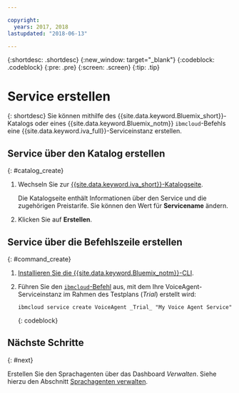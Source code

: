```yaml
---

copyright:
  years: 2017, 2018
lastupdated: "2018-06-13"

---
```


{:shortdesc: .shortdesc}
{:new_window: target="_blank"}
{:codeblock: .codeblock}
{:pre: .pre}
{:screen: .screen}
{:tip: .tip}


# Service erstellen

{: shortdesc}
Sie können mithilfe des {{site.data.keyword.Bluemix_short}}-Katalogs oder eines {{site.data.keyword.Bluemix_notm}} `ibmcloud`-Befehls eine {{site.data.keyword.iva_full}}-Serviceinstanz erstellen.

## Service über den Katalog erstellen
{: #catalog_create}

1. Wechseln Sie zur [{{site.data.keyword.iva_short}}-Katalogseite](https://console.bluemix.net/catalog/services/voice-agent-with-watson).

   Die Katalogseite enthält Informationen über den Service und die zugehörigen Preistarife. Sie können den Wert für **Servicename** ändern.

2. Klicken Sie auf **Erstellen**.

## Service über die Befehlszeile erstellen
{: #command_create}

1. [Installieren Sie die {{site.data.keyword.Bluemix_notm}}-CLI](../../cli/reference/bluemix_cli/get_started.html).

2. Führen Sie den [`ibmcloud`-Befehl](../../cli/reference/bluemix_cli/bx_cli.html#bluemix_cli) aus, mit dem Ihre VoiceAgent-Serviceinstanz im Rahmen des Testplans (_Trial_) erstellt wird:

   ```
   ibmcloud service create VoiceAgent _Trial_ "My Voice Agent Service"
   ```
   {: codeblock}

## Nächste Schritte
{: #next}

Erstellen Sie den Sprachagenten über das Dashboard _Verwalten_. Siehe hierzu den Abschnitt [Sprachagenten verwalten](managing.html).
